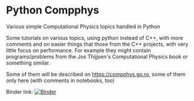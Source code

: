 # Python Compphys
Various simple Computational Physics topics handled in Python

Some tutorials on various topics, using python instead of C++, with more comments and on easier things that those from the C++ projects, with very little focus on performance. 
For example they might contain programs/problems from the Jos Thijjsen's Computational Physics book or something similar.
 
Some of them will be described on https://compphys.go.ro, some of them only here (with comments in notebooks, too)

Binder link: [![Binder](https://mybinder.org/badge_logo.svg)](https://mybinder.org/v2/gh/aromanro/PythonCompphys/master)